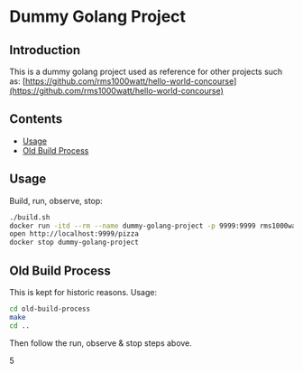 # Dummy Golang Project

## Introduction

This is a dummy golang project used as reference for other projects such as: [https://github.com/rms1000watt/hello-world-concourse](https://github.com/rms1000watt/hello-world-concourse)

## Contents

- [Usage](#usage)
- [Old Build Process](#old-build-process)

## Usage

Build, run, observe, stop:

```bash
./build.sh
docker run -itd --rm --name dummy-golang-project -p 9999:9999 rms1000watt/dummy-golang-project:latest
open http://localhost:9999/pizza
docker stop dummy-golang-project
```

## Old Build Process

This is kept for historic reasons. Usage:

```bash
cd old-build-process
make
cd ..
```

Then follow the run, observe & stop steps above.

5
